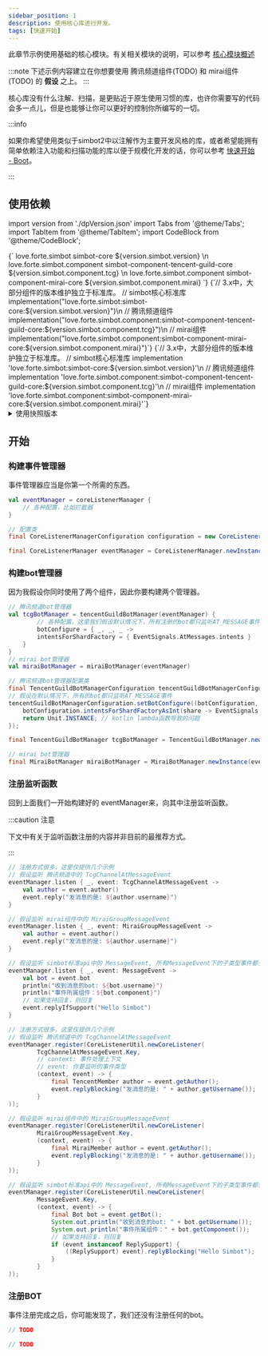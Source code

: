 ```yaml
---
sidebar_position: 1
description: 使用核心库进行开发。
tags: [快速开始]
---
```


此章节示例使用基础的核心模块。有关相关模块的说明，可以参考 [核心模块概述](../module-overview/core.md)

:::note
下述示例内容建立在你想要使用 腾讯频道组件(TODO) 和 mirai组件(TODO) 的 **假设** 之上。
:::

核心库没有什么注解、扫描，是更贴近于原生使用习惯的库，也许你需要写的代码会多一点儿，但是也能够让你可以更好的控制你所编写的一切。


:::info

如果你希望使用类似于simbot2中以注解作为主要开发风格的库，或者希望能拥有简单依赖注入功能和扫描功能的库以便于规模化开发的话，你可以参考 [快速开始 - Boot](Boot.mdx)。

:::

## 使用依赖

import version from './dpVersion.json'
import Tabs from '@theme/Tabs';
import TabItem from '@theme/TabItem';
import CodeBlock from '@theme/CodeBlock';


<Tabs groupId="use-dependency">
<TabItem value="Maven" label="Maven" default>
<CodeBlock language="xml">
{`<!-- simbot核心标准库 -->
<dependency>
    <groupId>love.forte.simbot</groupId>
    <artifactId>simbot-core</artifactId>
    <version>${version.simbot.version}</version>
</dependency>\n
<!-- 腾讯频道组件 -->
<dependency>
    <groupId>love.forte.simbot.component</groupId>
    <artifactId>simbot-component-tencent-guild-core</artifactId>
    <version>${version.simbot.component.tcg}</version>
</dependency>\n
<!-- mirai组件 -->
<dependency>
    <groupId>love.forte.simbot.component</groupId>
    <artifactId>simbot-component-mirai-core</artifactId>
    <version>${version.simbot.component.mirai}</version>
</dependency>`}
</CodeBlock>
</TabItem>

<TabItem value="Gradle Kotlin DSL" label="Gradle Kotlin DSL">
<CodeBlock language="kotlin">
    {`// 3.x中，大部分组件的版本维护独立于标准库。
// simbot核心标准库
implementation("love.forte.simbot:simbot-core:${version.simbot.version}")\n
// 腾讯频道组件
implementation("love.forte.simbot.component:simbot-component-tencent-guild-core:${version.simbot.component.tcg}")\n
// mirai组件
implementation("love.forte.simbot.component:simbot-component-mirai-core:${version.simbot.component.mirai}")`}
</CodeBlock>
</TabItem>

<TabItem value="Gradle Groovy" label="Gradle Groovy">
<CodeBlock language="groovy">
{`// 3.x中，大部分组件的版本维护独立于标准库。
// simbot核心标准库
implementation 'love.forte.simbot:simbot-core:${version.simbot.version}'\n
// 腾讯频道组件
implementation 'love.forte.simbot.component:simbot-component-tencent-guild-core:${version.simbot.component.tcg}'\n
// mirai组件
implementation 'love.forte.simbot.component:simbot-component-mirai-core:${version.simbot.component.mirai}'`}
</CodeBlock>
</TabItem>
</Tabs>


<details>
<summary>使用快照版本</summary>

:::note

除了使用release版本，你也可以使用快照版本。simbot 的快照版本可以前往 <a href="https://oss.sonatype.org/content/repositories/snapshots/love/forte/simbot/simbot-api/">https://oss.sonatype.org/content/repositories/snapshots/love/forte/simbot/simbot-api/</a> 查询。

:::

<Tabs groupId="use-dependency">
<TabItem value="Maven" label="Maven" default>
<CodeBlock language="xml">
{`<!-- 记得配置快照仓库 -->\n
<!-- simbot核心标准库 -->
<dependency>
    <groupId>love.forte.simbot</groupId>
    <artifactId>simbot-core</artifactId>
    <version>${version.simbot.snapshotVersion}</version>
</dependency>\n
<!-- 腾讯频道组件 -->
<dependency>
    <groupId>love.forte.simbot.component</groupId>
    <artifactId>simbot-component-tencent-guild-core</artifactId>
    <version>${version.simbot.component.tcgSnap}</version>
</dependency>\n
<!-- mirai组件 -->
<dependency>
    <groupId>love.forte.simbot.component</groupId>
    <artifactId>simbot-component-mirai-core</artifactId>
    <version>${version.simbot.component.miraiSnap}</version>
</dependency>`}
</CodeBlock>
</TabItem>

<TabItem value="Gradle Kotlin DSL" label="Gradle Kotlin DSL">
<CodeBlock language="kotlin">
{`//配置仓库，包括其中的快照仓库
repositories {
    mavenCentral()
    // mavenLocal()
    maven {
        url = uri("https://oss.sonatype.org/content/repositories/snapshots/")
        mavenContent {
            snapshotsOnly()
        }
    }
}
// 3.x中，大部分组件的版本维护独立于标准库。
// simbot核心标准库
implementation("love.forte.simbot:simbot-core:${version.simbot.snapshotVersion}")\n
// 腾讯频道组件
implementation("love.forte.simbot.component:simbot-component-tencent-guild-core:${version.simbot.component.tcgSnap}")\n
// mirai组件
implementation("love.forte.simbot.component:simbot-component-mirai-core:${version.simbot.component.miraiSnap}")`}
</CodeBlock>
</TabItem>

<TabItem value="Gradle Groovy" label="Gradle Groovy">
<CodeBlock language="groovy">
{`//记得配置快照仓库\n
// 3.x中，大部分组件的版本维护独立于标准库。
// simbot核心标准库
implementation 'love.forte.simbot:simbot-core:${version.simbot.snapshotVersion}'\n
// 腾讯频道组件
implementation 'love.forte.simbot.component:simbot-component-tencent-guild-core:${version.simbot.component.tcgSnap}'\n
// mirai组件
implementation 'love.forte.simbot.component:simbot-component-mirai-core:${version.simbot.component.miraiSnap}'`}
</CodeBlock>
</TabItem>
</Tabs>

</details>





## 开始
### 构建事件管理器

事件管理器应当是你第一个所需的东西。

<Tabs groupId="code">
<TabItem value="Kotlin" default>

```kotlin
val eventManager = coreListenerManager {
    // 各种配置，比如拦截器
}
```

</TabItem>
<TabItem value="Java">

```java
// 配置类
final CoreListenerManagerConfiguration configuration = new CoreListenerManagerConfiguration();

final CoreListenerManager eventManager = CoreListenerManager.newInstance(configuration);
```

</TabItem>
</Tabs>

### 构建bot管理器
因为我假设你同时使用了两个组件，因此你要构建两个管理器。

<Tabs groupId="code">
<TabItem value="Kotlin" default>

```kotlin
// 腾讯频道bot管理器
val tcgBotManager = tencentGuildBotManager(eventManager) {
        // 各种配置。这里我们假设默认情况下，所有注册的bot都只监听AT_MESSAGE事件
        botConfigure = { _, _, _ ->
        intentsForShardFactory = { EventSignals.AtMessages.intents }
    }
}
// mirai bot管理器
val miraiBotManager = miraiBotManager(eventManager)
```

</TabItem>
<TabItem value="Java">

```java
// 腾讯频道bot管理器配置类
final TencentGuildBotManagerConfiguration tencentGuildBotManagerConfiguration = new TencentGuildBotManagerConfiguration(eventManager);
// 假设在默认情况下，所有的bot都只监听AT_MESSAGE事件
tencentGuildBotManagerConfiguration.setBotConfigure((botConfiguration, appId, appKey, token) -> {
    botConfiguration.intentsForShardFactoryAsInt(share -> EventSignals.AtMessages.getIntentsValue());
    return Unit.INSTANCE; // kotlin lambda函数导致的问题
});

final TencentGuildBotManager tcgBotManager = TencentGuildBotManager.newInstance(tencentGuildBotManagerConfiguration);

// mirai bot管理器
final MiraiBotManager miraiBotManager = MiraiBotManager.newInstance(eventManager);
```

</TabItem>
</Tabs>


### 注册监听函数
回到上面我们一开始构建好的 eventManager来，向其中注册监听函数。


:::caution 注意

下文中有关于监听函数注册的内容并非目前的最推荐方式。

:::


<Tabs groupId="code">
<TabItem value="Kotlin" default>

```kotlin
// 注册方式很多，这里仅提供几个示例
// 假设监听 腾讯频道中的 TcgChannelAtMessageEvent
eventManager.listen { _, event: TcgChannelAtMessageEvent ->
    val author = event.author()
    event.reply("发消息的是: ${author.username}")
}

// 假设监听 mirai组件中的 MiraiGroupMessageEvent
eventManager.listen { _, event: MiraiGroupMessageEvent ->
    val author = event.author()
    event.reply("发消息的是: ${author.username}")
}

// 假设监听 simbot标准api中的 MessageEvent, 所有MessageEvent下的子类型事件都会被触发
eventManager.listen { _, event: MessageEvent ->
    val bot = event.bot
    println("收到消息的bot: ${bot.username}")
    println("事件所属组件：${bot.component}")
    // 如果支持回复，则回复
    event.replyIfSupport("Hello Simbot")
}
```

</TabItem>
<TabItem value="Java">

```java
// 注册方式很多，这里仅提供几个示例
// 假设监听 腾讯频道中的 TcgChannelAtMessageEvent
eventManager.register(CoreListenerUtil.newCoreListener(
        TcgChannelAtMessageEvent.Key,
        // context: 事件处理上下文
        // event: 你要监听的事件类型
        (context, event) -> {
            final TencentMember author = event.getAuthor();
            event.replyBlocking("发消息的是: " + author.getUsername());
        }
));

// 假设监听 mirai组件中的 MiraiGroupMessageEvent
eventManager.register(CoreListenerUtil.newCoreListener(
        MiraiGroupMessageEvent.Key,
        (context, event) -> {
            final MiraiMember author = event.getAuthor();
            event.replyBlocking("发消息的是: " + author.getUsername());
        }
));

// 假设监听 simbot标准api中的 MessageEvent, 所有MessageEvent下的子类型事件都会被触发
eventManager.register(CoreListenerUtil.newCoreListener(
        MessageEvent.Key,
        (context, event) -> {
            final Bot bot = event.getBot();
            System.out.println("收到消息的bot: " + bot.getUsername());
            System.out.println("事件所属组件：" + bot.getComponent());
            // 如果支持回复，则回复
            if (event instanceof ReplySupport) {
                ((ReplySupport) event).replyBlocking("Hello Simbot");
            }
        }
));
```

</TabItem>
</Tabs>

### 注册BOT
事件注册完成之后，你可能发现了，我们还没有注册任何的bot。

<Tabs groupId="code">
<TabItem value="Kotlin" label="Kotlin" default>

```kotlin
// TODO
```

</TabItem>
<TabItem value="Java" label="Java">

```java
// TODO
```

</TabItem>
</Tabs>




